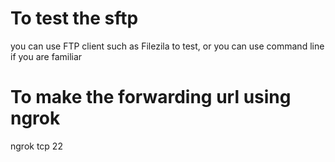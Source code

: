 # To test the sftp
you can use FTP client such as Filezila to test, or you can use command line if you are familiar

# To make the forwarding url using ngrok
ngrok tcp 22